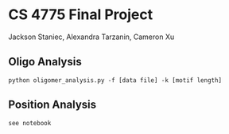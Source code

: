 # CS 4775 Final Project

Jackson Staniec, Alexandra Tarzanin, Cameron Xu

## Oligo Analysis
```
python oligomer_analysis.py -f [data file] -k [motif length]
```

## Position Analysis
```
see notebook
